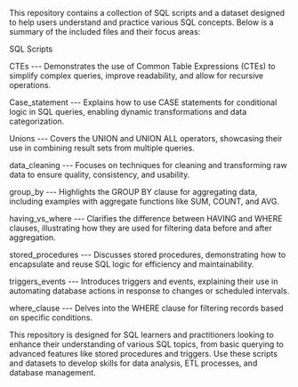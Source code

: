 This repository contains a collection of SQL scripts and a dataset designed to help users understand and practice various SQL concepts. Below is a summary of the included files and their focus areas:

SQL Scripts

CTEs ---  Demonstrates the use of Common Table Expressions (CTEs) to simplify complex queries, improve readability, and allow for recursive operations.

Case_statement --- Explains how to use CASE statements for conditional logic in SQL queries, enabling dynamic transformations and data categorization.

Unions --- Covers the UNION and UNION ALL operators, showcasing their use in combining result sets from multiple queries.

data_cleaning --- Focuses on techniques for cleaning and transforming raw data to ensure quality, consistency, and usability.

group_by --- Highlights the GROUP BY clause for aggregating data, including examples with aggregate functions like SUM, COUNT, and AVG.

having_vs_where --- Clarifies the difference between HAVING and WHERE clauses, illustrating how they are used for filtering data before and after aggregation.

stored_procedures --- Discusses stored procedures, demonstrating how to encapsulate and reuse SQL logic for efficiency and maintainability.

triggers_events --- Introduces triggers and events, explaining their use in automating database actions in response to changes or scheduled intervals.

where_clause --- Delves into the WHERE clause for filtering records based on specific conditions.

This repository is designed for SQL learners and practitioners looking to enhance their understanding of various SQL topics, 
from basic querying to advanced features like stored procedures and triggers. Use these scripts and datasets to develop skills for data analysis, 
ETL processes, and database management.
